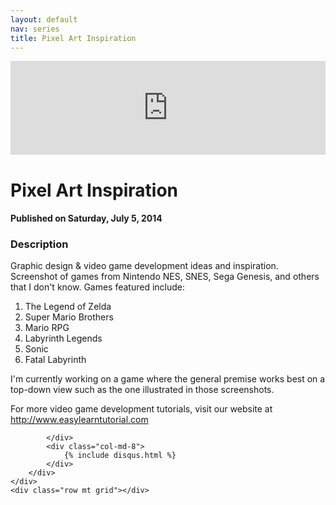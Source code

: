 ```yaml
---
layout: default
nav: series
title: Pixel Art Inspiration
---
```


<div class="container">
    <div class="row mt grid">
        <div class="mt"></div>
        <div class="row" style="margin-bottom: 20px;">
            <div class="col-sm-push-1 col-sm-10 col-md-push-2 col-md-8">
                <div class="video-container">
                    <iframe width="100%" src="https://www.youtube.com/embed/oNE7L1TnzuU" frameborder="0" allowfullscreen></iframe>
                </div>
            </div>
            <div class="clearfix"></div>
            <div class="col-md-8">
                <h1>Pixel Art Inspiration</h1>
                <h4>Published on Saturday, July 5, 2014</h4>
                <h3>Description</h3>
                <p>Graphic design & video game development ideas and inspiration. Screenshot of games from Nintendo NES, SNES, Sega Genesis, and others that I don't know. Games featured include:

1. The Legend of Zelda
2. Super Mario Brothers
3. Mario RPG
4. Labyrinth Legends
5. Sonic
6. Fatal Labyrinth

I'm currently working on a game where the general premise works best on a top-down view such as the one illustrated in those screenshots.

For more video game development tutorials, visit our website at http://www.easylearntutorial.com</p>
            </div>
            <div class="col-md-4">
                
            </div>
            <div class="col-md-8">
                {% include disqus.html %}
            </div>
        </div>
    </div>
    <div class="row mt grid"></div>
</div>
